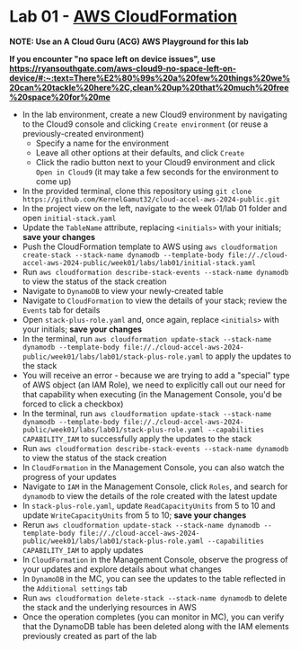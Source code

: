 # Lab 01 - [AWS CloudFormation](https://beabetterdev.com/2020/12/06/aws-cloudformation-tutorial/)

**NOTE: Use an A Cloud Guru (ACG) AWS Playground for this lab**

**If you encounter "no space left on device issues", use https://ryansouthgate.com/aws-cloud9-no-space-left-on-device/#:~:text=There%E2%80%99s%20a%20few%20things%20we%20can%20tackle%20here%2C,clean%20up%20that%20much%20free%20space%20for%20me**

* In the lab environment, create a new Cloud9 environment by navigating to the Cloud9 console and clicking `Create environment` (or reuse a previously-created environment)
    - Specify a name for the environment
    - Leave all other options at their defaults, and click `Create`
    - Click the radio button next to your Cloud9 environment and click `Open in Cloud9` (it may take a few seconds for the environment to come up)
* In the provided terminal, clone this repository using `git clone https://github.com/KernelGamut32/cloud-accel-aws-2024-public.git`
* In the project view on the left, navigate to the week 01/lab 01 folder and open `initial-stack.yaml`
* Update the `TableName` attribute, replacing `<initials>` with your initials; **save your changes**
* Push the CloudFormation template to AWS using `aws cloudformation create-stack --stack-name dynamodb --template-body file://./cloud-accel-aws-2024-public/week01/labs/lab01/initial-stack.yaml`
* Run `aws cloudformation describe-stack-events --stack-name dynamodb` to view the status of the stack creation
* Navigate to `DynamoDB` to view your newly-created table
* Navigate to `CloudFormation` to view the details of your stack; review the `Events` tab for details
* Open `stack-plus-role.yaml` and, once again, replace `<initials>` with your initials; **save your changes**
* In the terminal, run `aws cloudformation update-stack --stack-name dynamodb --template-body file://./cloud-accel-aws-2024-public/week01/labs/lab01/stack-plus-role.yaml` to apply the updates to the stack
* You will receive an error - because we are trying to add a "special" type of AWS object (an IAM Role), we need to explicitly call out our need for that capability when executing (in the Management Console, you'd be forced to click a checkbox)
* In the terminal, run `aws cloudformation update-stack --stack-name dynamodb --template-body file://./cloud-accel-aws-2024-public/week01/labs/lab01/stack-plus-role.yaml --capabilities CAPABILITY_IAM` to successfully apply the updates to the stack
* Run `aws cloudformation describe-stack-events --stack-name dynamodb` to view the status of the stack creation
* In `CloudFormation` in the Management Console, you can also watch the progress of your updates
* Navigate to `IAM` in the Management Console, click `Roles`, and search for `dynamodb` to view the details of the role created with the latest update
* In `stack-plus-role.yaml`, update `ReadCapacityUnits` from 5 to 10 and update `WriteCapacityUnits` from 5 to 10; **save your changes**
* Rerun `aws cloudformation update-stack --stack-name dynamodb --template-body file://./cloud-accel-aws-2024-public/week01/labs/lab01/stack-plus-role.yaml --capabilities CAPABILITY_IAM` to apply updates
* In `CloudFormation` in the Management Console, observe the progress of your updates and explore details about what changes
* In `DynamoDB` in the MC, you can see the updates to the table reflected in the `Additional settings` tab
* Run `aws cloudformation delete-stack --stack-name dynamodb` to delete the stack and the underlying resources in AWS
* Once the operation completes (you can monitor in MC), you can verify that the DynamoDB table has been deleted along with the IAM elements previously created as part of the lab
